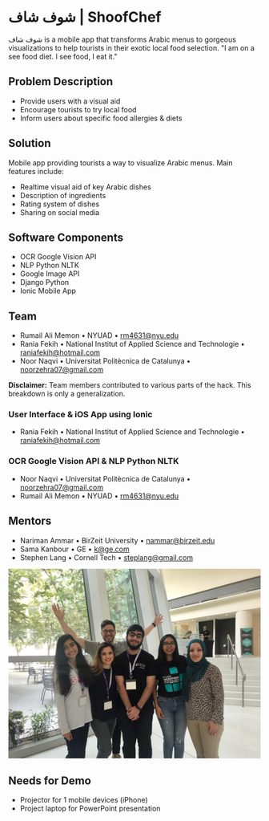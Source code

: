 # شوف شاف | ShoofChef

شوف شاف is a mobile app that transforms Arabic menus to gorgeous visualizations to help tourists in their exotic local food selection.
"I am on a see food diet. I see food, I eat it."

## Problem Description

  - Provide users with a visual aid
  - Encourage tourists to try local food
  - Inform users about specific food allergies & diets

## Solution

Mobile app providing tourists a way to visualize Arabic menus. Main features include:
  - Realtime visual aid of key Arabic dishes
  - Description of ingredients
  - Rating system of dishes
  - Sharing on social media

## Software Components

  - OCR Google Vision API
  - NLP Python NLTK
  - Google Image API
  - Django Python
  - Ionic Mobile App

## Team

  - Rumail Ali Memon • NYUAD • <rm4631@nyu.edu>
  - Rania Fekih • National Institut of Applied Science and Technologie • <raniafekih@hotmail.com>
  - Noor Naqvi • Universitat Politècnica de Catalunya • <noorzehra07@gmail.com>

**Disclaimer:** Team members contributed to various parts of the hack. This breakdown is only a generalization.

### User Interface & iOS App using Ionic

  - Rania Fekih • National Institut of Applied Science and Technologie • <raniafekih@hotmail.com>

### OCR Google Vision API & NLP Python NLTK

  - Noor Naqvi • Universitat Politècnica de Catalunya • <noorzehra07@gmail.com>
  - Rumail Ali Memon • NYUAD • <rm4631@nyu.edu> 

## Mentors

  - Nariman Ammar • BirZeit University • <nammar@birzeit.edu>
  - Sama Kanbour • GE • <k@ge.com>
  - Stephen Lang • Cornell Tech • <steplang@gmail.com>

![Logo](team.jpg)

## Needs for Demo

  - Projector for 1 mobile devices (iPhone)
  - Project laptop for PowerPoint presentation

